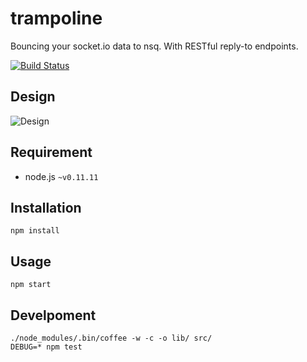 trampoline
==========

Bouncing your socket.io data to nsq. With RESTful reply-to endpoints.

[![Build Status](https://travis-ci.org/hden/trampoline.svg?branch=master)](https://travis-ci.org/hden/trampoline)

## Design

![Design](https://github.com/hden/trampoline/raw/master/doc/diagram.png)

## Requirement

* node.js `~v0.11.11`

## Installation

    npm install

## Usage

    npm start

## Develpoment

    ./node_modules/.bin/coffee -w -c -o lib/ src/
    DEBUG=* npm test
